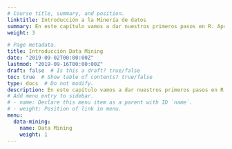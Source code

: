 ```yaml
---
# Course title, summary, and position.
linktitle: Introducción a la Minería de datos
summary: En este capítulo vamos a dar nuestros primeros pasos en R. Aprenderemos a usar la consola como calculadora y a asignar variables. También aprenderemos algunos de los tipos básicos de datos en R. Comencemos!
weight: 3

# Page metadata.
title: Introducción Data Mining
date: "2019-09-02T00:00:00Z"
lastmod: "2019-09-16T00:00:00Z"
draft: false  # Is this a draft? true/false
toc: true  # Show table of contents? true/false
type: docs  # Do not modify.
description: En este capítulo vamos a dar nuestros primeros pasos en R. Aprenderemos a usar la consola como calculadora y a asignar variables. También aprenderemos algunos de los tipos básicos de datos en R. Comencemos!
# Add menu entry to sidebar.
# - name: Declare this menu item as a parent with ID `name`.
# - weight: Position of link in menu.
menu:
  data-mining:
    name: Data Mining
    weight: 1
---
```

